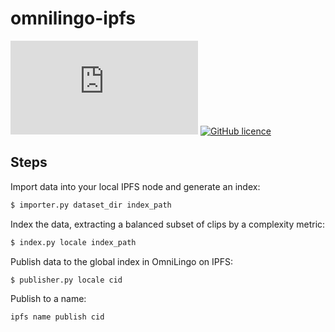 # omnilingo-ipfs

[![Matrix #omnilingo:matrix.org](https://img.shields.io/matrix/omnilingo:matrix.org?color=blue&label=matrix%20chat&server_fqdn=matrix.org&style=flat-square)](https://matrix.to/#/#omnilingo:matrix.org?via=matrix.org)
[![GitHub licence](https://img.shields.io/badge/licence-AGPL--3.0-orange)](https://github.com/omnilingo/omnilingo-ipfs/blob/master/COPYING)


## Steps 

Import data into your local IPFS node and generate an index:

```bash
$ importer.py dataset_dir index_path
```

Index the data, extracting a balanced subset of clips by a complexity metric:

```bash
$ index.py locale index_path
```

Publish data to the global index in OmniLingo on IPFS:

```bash
$ publisher.py locale cid
```

Publish to a name:

```bash
ipfs name publish cid 
```

